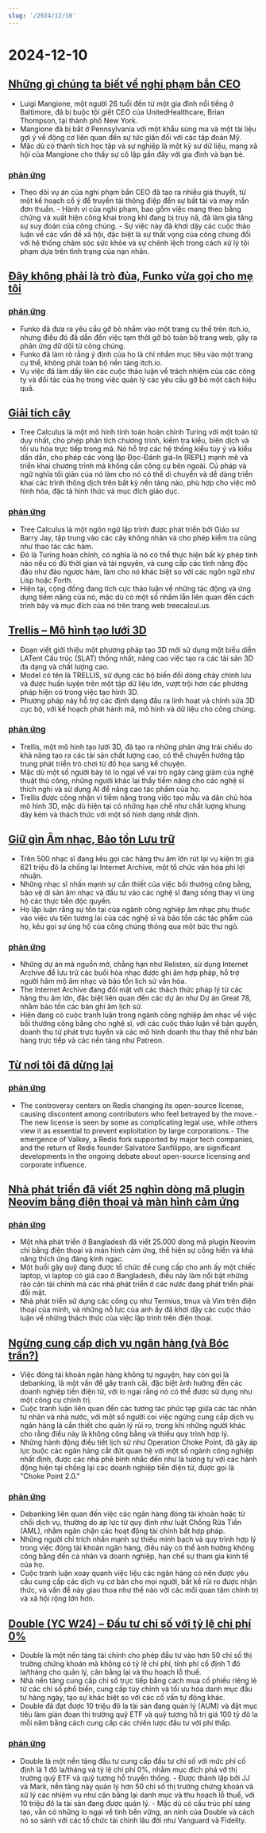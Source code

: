 ```yaml
---
slug: '/2024/12/10'
---
```


# 2024-12-10

## [Những gì chúng ta biết về nghi phạm bắn CEO](https://www.bbc.com/news/articles/cp9nxee2r0do)

- Luigi Mangione, một người 26 tuổi đến từ một gia đình nổi tiếng ở Baltimore, đã bị buộc tội giết CEO của UnitedHealthcare, Brian Thompson, tại thành phố New York.
- Mangione đã bị bắt ở Pennsylvania với một khẩu súng ma và một tài liệu gợi ý về động cơ liên quan đến sự tức giận đối với các tập đoàn Mỹ.
- Mặc dù có thành tích học tập và sự nghiệp là một kỹ sư dữ liệu, mạng xã hội của Mangione cho thấy sự cô lập gần đây với gia đình và bạn bè.

### [phản ứng](https://news.ycombinator.com/item?id=42370622)

- Theo dõi vụ án của nghi phạm bắn CEO đã tạo ra nhiều giả thuyết, từ một kế hoạch cố ý để truyền tải thông điệp đến sự bất tài và may mắn đơn thuần. - Hành vi của nghi phạm, bao gồm việc mang theo bằng chứng và xuất hiện công khai trong khi đang bị truy nã, đã làm gia tăng sự suy đoán của công chúng. - Sự việc này đã khơi dậy các cuộc thảo luận về các vấn đề xã hội, đặc biệt là sự thất vọng của công chúng đối với hệ thống chăm sóc sức khỏe và sự chênh lệch trong cách xử lý tội phạm dựa trên tình trạng của nạn nhân.

## [Đây không phải là trò đùa, Funko vừa gọi cho mẹ tôi](https://twitter.com/itchio/status/1866239798924763227)

### [phản ứng](https://news.ycombinator.com/item?id=42371481)

- Funko đã đưa ra yêu cầu gỡ bỏ nhắm vào một trang cụ thể trên itch.io, nhưng điều đó đã dẫn đến việc tạm thời gỡ bỏ toàn bộ trang web, gây ra phản ứng dữ dội từ công chúng.
- Funko đã làm rõ rằng ý định của họ là chỉ nhắm mục tiêu vào một trang cụ thể, không phải toàn bộ nền tảng itch.io.
- Vụ việc đã làm dấy lên các cuộc thảo luận về trách nhiệm của các công ty và đối tác của họ trong việc quản lý các yêu cầu gỡ bỏ một cách hiệu quả.

## [Giải tích cây](https://treecalcul.us/)

- Tree Calculus là một mô hình tính toán hoàn chỉnh Turing với một toán tử duy nhất, cho phép phân tích chương trình, kiểm tra kiểu, biên dịch và tối ưu hóa trực tiếp trong mã. Nó hỗ trợ các hệ thống kiểu tùy ý và kiểu dần dần, cho phép các vòng lặp Đọc-Đánh giá-In (REPL) mạnh mẽ và triển khai chương trình mà không cần công cụ bên ngoài. Cú pháp và ngữ nghĩa tối giản của nó làm cho nó có thể di chuyển và dễ dàng triển khai các trình thông dịch trên bất kỳ nền tảng nào, phù hợp cho việc mô hình hóa, đặc tả hình thức và mục đích giáo dục.

### [phản ứng](https://news.ycombinator.com/item?id=42373437)

- Tree Calculus là một ngôn ngữ lập trình được phát triển bởi Giáo sư Barry Jay, tập trung vào các cây không nhãn và cho phép kiểm tra cũng như thao tác các hàm.
- Đó là Turing hoàn chỉnh, có nghĩa là nó có thể thực hiện bất kỳ phép tính nào nếu có đủ thời gian và tài nguyên, và cung cấp các tính năng độc đáo như đảo ngược hàm, làm cho nó khác biệt so với các ngôn ngữ như Lisp hoặc Forth.
- Hiện tại, cộng đồng đang tích cực thảo luận về những tác động và ứng dụng tiềm năng của nó, mặc dù có một số nhầm lẫn liên quan đến cách trình bày và mục đích của nó trên trang web treecalcul.us.

## [Trellis – Mô hình tạo lưới 3D](https://trellis3d.github.io/)

- Đoạn viết giới thiệu một phương pháp tạo 3D mới sử dụng một biểu diễn LATent Cấu trúc (SLAT) thống nhất, nâng cao việc tạo ra các tài sản 3D đa dạng và chất lượng cao.
- Model có tên là TRELLIS, sử dụng các bộ biến đổi dòng chảy chỉnh lưu và được huấn luyện trên một tập dữ liệu lớn, vượt trội hơn các phương pháp hiện có trong việc tạo hình 3D.
- Phương pháp này hỗ trợ các định dạng đầu ra linh hoạt và chỉnh sửa 3D cục bộ, với kế hoạch phát hành mã, mô hình và dữ liệu cho công chúng.

### [phản ứng](https://news.ycombinator.com/item?id=42369476)

- Trellis, một mô hình tạo lưới 3D, đã tạo ra những phản ứng trái chiều do khả năng tạo ra các tài sản chất lượng cao, có thể chuyển hướng tập trung phát triển trò chơi từ đồ họa sang kể chuyện.
- Mặc dù một số người bày tỏ lo ngại về vai trò ngày càng giảm của nghệ thuật thủ công, những người khác lại thấy tiềm năng cho các nghệ sĩ thích nghi và sử dụng AI để nâng cao tác phẩm của họ.
- Trellis được công nhận vì tiềm năng trong việc tạo mẫu và dân chủ hóa mô hình 3D, mặc dù hiện tại có những hạn chế như chất lượng khung dây kém và thách thức với một số hình dạng nhất định.

## [Giữ gìn Âm nhạc, Bảo tồn Lưu trữ](https://www.savethearchive.com/)

- Trên 500 nhạc sĩ đang kêu gọi các hãng thu âm lớn rút lại vụ kiện trị giá 621 triệu đô la chống lại Internet Archive, một tổ chức văn hóa phi lợi nhuận.
- Những nhạc sĩ nhấn mạnh sự cần thiết của việc bồi thường công bằng, bảo vệ di sản âm nhạc và đầu tư vào các nghệ sĩ đang sống thay vì ủng hộ các thực tiễn độc quyền.
- Họ lập luận rằng sự tồn tại của ngành công nghiệp âm nhạc phụ thuộc vào việc ưu tiên tương lai của các nghệ sĩ và bảo tồn các tác phẩm của họ, kêu gọi sự ủng hộ của công chúng thông qua một bức thư ngỏ.

### [phản ứng](https://news.ycombinator.com/item?id=42373098)

- Những dự án mã nguồn mở, chẳng hạn như Relisten, sử dụng Internet Archive để lưu trữ các buổi hòa nhạc được ghi âm hợp pháp, hỗ trợ người hâm mộ âm nhạc và bảo tồn lịch sử văn hóa.
- The Internet Archive đang đối mặt với các thách thức pháp lý từ các hãng thu âm lớn, đặc biệt liên quan đến các dự án như Dự án Great 78, nhằm bảo tồn các bản ghi âm lịch sử.
- Hiện đang có cuộc tranh luận trong ngành công nghiệp âm nhạc về việc bồi thường công bằng cho nghệ sĩ, với các cuộc thảo luận về bản quyền, doanh thu từ phát trực tuyến và các mô hình doanh thu thay thế như bán hàng trực tiếp và các nền tảng như Patreon.

## [Từ nơi tôi đã dừng lại](https://antirez.com/news/144)

### [phản ứng](https://news.ycombinator.com/item?id=42378488)

- The controversy centers on Redis changing its open-source license, causing discontent among contributors who feel betrayed by the move.- The new license is seen by some as complicating legal use, while others view it as essential to prevent exploitation by large corporations.- The emergence of Valkey, a Redis fork supported by major tech companies, and the return of Redis founder Salvatore Sanfilippo, are significant developments in the ongoing debate about open-source licensing and corporate influence.

## [Nhà phát triển đã viết 25 nghìn dòng mã plugin Neovim bằng điện thoại và màn hình cảm ứng](https://old.reddit.com/r/neovim/comments/1h7vhmg/bro_been_developing_his_2k_star_plugin_on_a/)

### [phản ứng](https://news.ycombinator.com/item?id=42374823)

- Một nhà phát triển ở Bangladesh đã viết 25.000 dòng mã plugin Neovim chỉ bằng điện thoại và màn hình cảm ứng, thể hiện sự cống hiến và khả năng thích ứng đáng kinh ngạc.
- Một buổi gây quỹ đang được tổ chức để cung cấp cho anh ấy một chiếc laptop, vì laptop có giá cao ở Bangladesh, điều này làm nổi bật những rào cản tài chính mà các nhà phát triển ở các nước đang phát triển phải đối mặt.
- Nhà phát triển sử dụng các công cụ như Termius, tmux và Vim trên điện thoại của mình, và những nỗ lực của anh ấy đã khơi dậy các cuộc thảo luận về những thách thức của việc lập trình trên điện thoại.

## [Ngừng cung cấp dịch vụ ngân hàng (và Bóc trần?)](https://www.bitsaboutmoney.com/archive/debanking-and-debunking/)

- Việc đóng tài khoản ngân hàng không tự nguyện, hay còn gọi là debanking, là một vấn đề gây tranh cãi, đặc biệt ảnh hưởng đến các doanh nghiệp tiền điện tử, với lo ngại rằng nó có thể được sử dụng như một công cụ chính trị.
- Cuộc tranh luận liên quan đến các tương tác phức tạp giữa các tác nhân tư nhân và nhà nước, với một số người coi việc ngừng cung cấp dịch vụ ngân hàng là cần thiết cho quản lý rủi ro, trong khi những người khác cho rằng điều này là không công bằng và thiếu quy trình hợp lý.
- Những hành động điều tiết lịch sử như Operation Choke Point, đã gây áp lực buộc các ngân hàng cắt đứt quan hệ với một số ngành công nghiệp nhất định, được các nhà phê bình nhắc đến như là tương tự với các hành động hiện tại chống lại các doanh nghiệp tiền điện tử, được gọi là "Choke Point 2.0."

### [phản ứng](https://news.ycombinator.com/item?id=42371476)

- Debanking liên quan đến việc các ngân hàng đóng tài khoản hoặc từ chối dịch vụ, thường do áp lực từ quy định như luật Chống Rửa Tiền (AML), nhằm ngăn chặn các hoạt động tài chính bất hợp pháp.
- Những người chỉ trích nhấn mạnh sự thiếu minh bạch và quy trình hợp lý trong việc đóng tài khoản ngân hàng, điều này có thể ảnh hưởng không công bằng đến cá nhân và doanh nghiệp, hạn chế sự tham gia kinh tế của họ.
- Cuộc tranh luận xoay quanh việc liệu các ngân hàng có nên được yêu cầu cung cấp các dịch vụ cơ bản cho mọi người, bất kể rủi ro được nhận thức, và vấn đề này giao thoa như thế nào với các mối quan tâm chính trị và xã hội rộng lớn hơn.

## [Double (YC W24) – Đầu tư chỉ số với tỷ lệ chi phí 0%](https://news.ycombinator.com/item?id=42377018)

- Double là một nền tảng tài chính cho phép đầu tư vào hơn 50 chỉ số thị trường chứng khoán mà không có tỷ lệ chi phí, tính phí cố định 1 đô la/tháng cho quản lý, cân bằng lại và thu hoạch lỗ thuế.
- Nhà nền tảng cung cấp chỉ số trực tiếp bằng cách mua cổ phiếu riêng lẻ từ các chỉ số phổ biến, cung cấp tùy chỉnh và tối ưu hóa danh mục đầu tư hàng ngày, tạo sự khác biệt so với các cố vấn tự động khác.
- Double đã đạt được 10 triệu đô la tài sản đang quản lý (AUM) và đặt mục tiêu làm gián đoạn thị trường quỹ ETF và quỹ tương hỗ trị giá 100 tỷ đô la mỗi năm bằng cách cung cấp các chiến lược đầu tư với phí thấp.

### [phản ứng](https://news.ycombinator.com/item?id=42377018)

- Double là một nền tảng đầu tư cung cấp đầu tư chỉ số với mức phí cố định là 1 đô la/tháng và tỷ lệ chi phí 0%, nhằm mục đích phá vỡ thị trường quỹ ETF và quỹ tương hỗ truyền thống. - Được thành lập bởi JJ và Mark, nền tảng này quản lý hơn 50 chỉ số thị trường chứng khoán và xử lý các nhiệm vụ như cân bằng lại danh mục và thu hoạch lỗ thuế, với 10 triệu đô la tài sản đang được quản lý. - Mặc dù có cấu trúc phí sáng tạo, vẫn có những lo ngại về tính bền vững, an ninh của Double và cách nó so sánh với các tổ chức tài chính lâu đời như Vanguard và Fidelity.

<head>
  <meta property="og:title" content="Những gì chúng ta biết về nghi phạm bắn CEO" />
  <meta property="og:type" content="website" />
  <meta property="og:image" content="https://og.cho.sh/api/og/?title=Nh%E1%BB%AFng%20g%C3%AC%20ch%C3%BAng%20ta%20bi%E1%BA%BFt%20v%E1%BB%81%20nghi%20ph%E1%BA%A1m%20b%E1%BA%AFn%20CEO&subheading=Th%E1%BB%A9%20Ba%2C%2010%20th%C3%A1ng%2012%2C%202024%3A%20T%C3%B3m%20t%E1%BA%AFt%20tin%20t%E1%BB%A9c%20v%E1%BB%81%20hacker" />
</head>
